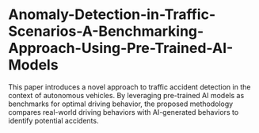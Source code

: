 # Anomaly-Detection-in-Traffic-Scenarios-A-Benchmarking-Approach-Using-Pre-Trained-AI-Models
This paper introduces a novel approach to traffic accident detection in the context of autonomous vehicles. By leveraging pre-trained AI models as benchmarks for optimal driving behavior, the proposed methodology compares real-world driving behaviors with AI-generated behaviors to identify potential accidents.
